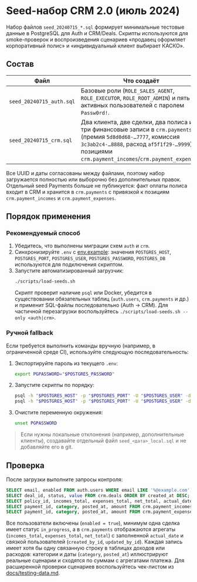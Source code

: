 # Seed-набор CRM 2.0 (июль 2024)

Набор файлов `seed_20240715_*.sql` формирует минимальные тестовые данные в PostgreSQL для Auth и CRM/Deals. Скрипты используются для smoke-проверок и воспроизведения сценариев «продавец оформляет корпоративный полис» и «индивидуальный клиент выбирает КАСКО».

## Состав

| Файл | Что создаёт | Зависимости |
| --- | --- | --- |
| `seed_20240715_auth.sql` | Базовые роли (`ROLE_SALES_AGENT`, `ROLE_EXECUTOR`, `ROLE_ROOT_ADMIN`) и пять активных пользователей с паролем `Passw0rd!`. | Требуется схема `auth`. |
| `seed_20240715_crm.sql` | Два клиента, две сделки, два полиса и три финансовые записи в `crm.payments` (премия `5d8d0d68-…7777`, комиссия `3c3ab2c4-…8888`, расход `af5f1f29-…9999`) с позициями `crm.payment_incomes`/`crm.payment_expenses`. | Требуется успешное применение `seed_20240715_auth.sql` (используются UUID пользователей). |

Все UUID и даты согласованы между файлами, поэтому набор загружается полностью или выборочно без дополнительных правок. Отдельный seed Payments больше не публикуется: факт оплаты полиса входит в CRM и хранится в `crm.payments` с привязкой к позициям `crm.payment_incomes` и `crm.payment_expenses`.

## Порядок применения

### Рекомендуемый способ

1. Убедитесь, что выполнены миграции схем `auth` и `crm`.
2. Синхронизируйте `.env` с [env.example](../../../env.example): значения `POSTGRES_HOST`, `POSTGRES_PORT`, `POSTGRES_USER`, `POSTGRES_PASSWORD`, `POSTGRES_DB` используются для подключения скриптом.
3. Запустите автоматизированный загрузчик:
   ```bash
   ./scripts/load-seeds.sh
   ```
   Скрипт проверит наличие `psql` или Docker, убедится в существовании обязательных таблиц (`auth.users`, `crm.payments` и др.) и применит SQL-файлы последовательно (Auth → CRM). Для частичной перезагрузки воспользуйтесь `./scripts/load-seeds.sh --only <auth|crm>`.

### Ручной fallback

Если требуется выполнить команды вручную (например, в ограниченной среде CI), используйте следующую последовательность:

1. Экспортируйте пароль из текущего `.env`:
   ```bash
   export PGPASSWORD="$POSTGRES_PASSWORD"
   ```
2. Запустите скрипты по порядку:
   ```bash
   psql -h "$POSTGRES_HOST" -p "$POSTGRES_PORT" -U "$POSTGRES_USER" -d "$POSTGRES_DB" -v ON_ERROR_STOP=1 -f backups/postgres/seeds/seed_20240715_auth.sql
   psql -h "$POSTGRES_HOST" -p "$POSTGRES_PORT" -U "$POSTGRES_USER" -d "$POSTGRES_DB" -v ON_ERROR_STOP=1 -f backups/postgres/seeds/seed_20240715_crm.sql
   ```
3. Очистите переменную окружения:
   ```bash
   unset PGPASSWORD
   ```

> Если нужны локальные отклонения (например, дополнительные клиенты), создавайте отдельный файл `seed_<дата>_local.sql` и не добавляйте его в git.

## Проверка

После загрузки выполните запросы контроля:

```sql
SELECT email, enabled FROM auth.users WHERE email LIKE '%@example.com';
SELECT deal_id, status, value FROM crm.deals ORDER BY created_at DESC;
SELECT policy_id, incomes_total, expenses_total, net_total, actual_date, created_by_id, updated_by_id FROM crm.payments ORDER BY actual_date DESC;
SELECT payment_id, category, posted_at, amount FROM crm.payment_incomes ORDER BY payment_id;
SELECT payment_id, category, posted_at, amount FROM crm.payment_expenses ORDER BY payment_id;
```

Все пользователи включены (`enabled = true`), минимум одна сделка имеет статус `in_progress`, а в `crm.payments` отображаются агрегаты (`incomes_total`, `expenses_total`, `net_total`) с заполненной `actual_date` и связкой пользователей (`created_by_id`, `updated_by_id`). Каждая запись имеет хотя бы одну связанную строку в таблицах доходов или расходов: категории и даты (`category`, `posted_at`) иллюстрируют реальные сценарии и сходятся по суммам с агрегатами платежа. Для расширенной проверки сценариев воспользуйтесь чек-листом из [docs/testing-data.md](../../../docs/testing-data.md).
